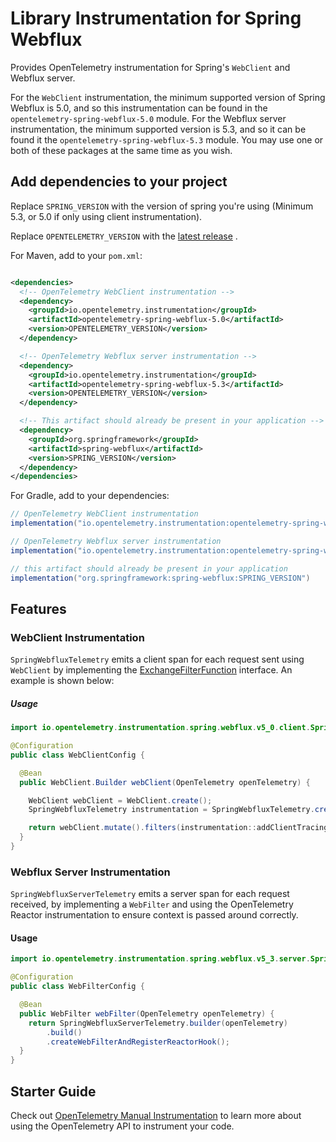 # Library Instrumentation for Spring Webflux

Provides OpenTelemetry instrumentation for Spring's `WebClient` and Webflux server.

For the `WebClient` instrumentation, the minimum supported version of Spring Webflux is 5.0, and
so this instrumentation can be found in the `opentelemetry-spring-webflux-5.0` module.
For the Webflux server instrumentation, the minimum supported version is 5.3, and so it can be
found it the `opentelemetry-spring-webflux-5.3` module.
You may use one or both of these packages at the same time as you wish.

## Add dependencies to your project

Replace `SPRING_VERSION` with the version of spring you're using
(Minimum 5.3, or 5.0 if only using client instrumentation).

Replace `OPENTELEMETRY_VERSION` with the [latest
release](https://search.maven.org/search?q=g:io.opentelemetry.instrumentation%20AND%20a:opentelemetry-spring-webflux-5.0)
.

For Maven, add to your `pom.xml`:

```xml

<dependencies>
  <!-- OpenTelemetry WebClient instrumentation -->
  <dependency>
    <groupId>io.opentelemetry.instrumentation</groupId>
    <artifactId>opentelemetry-spring-webflux-5.0</artifactId>
    <version>OPENTELEMETRY_VERSION</version>
  </dependency>

  <!-- OpenTelemetry Webflux server instrumentation -->
  <dependency>
    <groupId>io.opentelemetry.instrumentation</groupId>
    <artifactId>opentelemetry-spring-webflux-5.3</artifactId>
    <version>OPENTELEMETRY_VERSION</version>
  </dependency>

  <!-- This artifact should already be present in your application -->
  <dependency>
    <groupId>org.springframework</groupId>
    <artifactId>spring-webflux</artifactId>
    <version>SPRING_VERSION</version>
  </dependency>
</dependencies>
```

For Gradle, add to your dependencies:

```groovy
// OpenTelemetry WebClient instrumentation
implementation("io.opentelemetry.instrumentation:opentelemetry-spring-webflux-5.0:OPENTELEMETRY_VERSION")

// OpenTelemetry Webflux server instrumentation
implementation("io.opentelemetry.instrumentation:opentelemetry-spring-webflux-5.3:OPENTELEMETRY_VERSION")

// this artifact should already be present in your application
implementation("org.springframework:spring-webflux:SPRING_VERSION")
```

## Features

### WebClient Instrumentation

`SpringWebfluxTelemetry` emits a client span for each request sent using `WebClient` by implementing
the [ExchangeFilterFunction](https://docs.spring.io/spring/docs/current/javadoc-api/org/springframework/web/reactive/function/client/ExchangeFilterFunction.html)
interface. An example is shown below:

##### Usage

```java
import io.opentelemetry.instrumentation.spring.webflux.v5_0.client.SpringWebfluxTelemetry;

@Configuration
public class WebClientConfig {

  @Bean
  public WebClient.Builder webClient(OpenTelemetry openTelemetry) {

    WebClient webClient = WebClient.create();
    SpringWebfluxTelemetry instrumentation = SpringWebfluxTelemetry.create(openTelemetry);

    return webClient.mutate().filters(instrumentation::addClientTracingFilter);
  }
}
```

### Webflux Server Instrumentation

`SpringWebfluxServerTelemetry` emits a server span for each request received, by implementing
a `WebFilter` and using the OpenTelemetry Reactor instrumentation to ensure context is
passed around correctly.

#### Usage

```java
import io.opentelemetry.instrumentation.spring.webflux.v5_3.server.SpringWebfluxServerTelemetry;

@Configuration
public class WebFilterConfig {

  @Bean
  public WebFilter webFilter(OpenTelemetry openTelemetry) {
    return SpringWebfluxServerTelemetry.builder(openTelemetry)
        .build()
        .createWebFilterAndRegisterReactorHook();
  }
}
```

## Starter Guide

Check
out [OpenTelemetry Manual Instrumentation](https://opentelemetry.io/docs/instrumentation/java/manual/)
to learn more about using the OpenTelemetry API to instrument your code.
